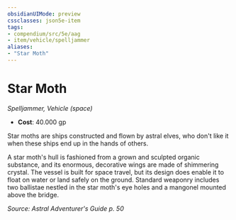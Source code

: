 ```yaml
---
obsidianUIMode: preview
cssclasses: json5e-item
tags:
- compendium/src/5e/aag
- item/vehicle/spelljammer
aliases: 
- "Star Moth"
---
```

# Star Moth
*Spelljammer, Vehicle (space)*  

- **Cost**: 40.000 gp

Star moths are ships constructed and flown by astral elves, who don't like it when these ships end up in the hands of others.

A star moth's hull is fashioned from a grown and sculpted organic substance, and its enormous, decorative wings are made of shimmering crystal. The vessel is built for space travel, but its design does enable it to float on water or land safely on the ground. Standard weaponry includes two ballistae nestled in the star moth's eye holes and a mangonel mounted above the bridge.

*Source: Astral Adventurer's Guide p. 50*